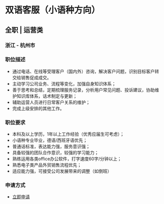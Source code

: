 
# 双语客服（小语种方向）
## 全职  |  运营类
### 浙江 - 杭州市

### 职位描述
- 通过电话、在线等受理客户（国内外）咨询，解决客户问题，识别目标客户转交给销售促成成交。
- 主动学习公司业务、流程等变化，加强自身知识体系；
- 善于思考和总结，定期梳理服务记录，分析用户常见问题、投诉建议，协助维护知识库体系，话术制定与更新；
- 辅助运营人员进行日常客户关系的维护；
- 完成上级安排的其他工作。
### 职位要求
- 本科及以上学历，1年以上工作经验（优秀应届生可考虑）；
- 小语种专业毕业，德语/西班牙语优先；
- 普通话标准，表达能力强，服务意识强；
- 具备较强的团队合作意识，较强的学习能力；
- 熟练运用各类office办公软件，打字速度60字/分钟以上；
- 熟悉电子类产品外贸销售流程优先；
- 适应能力强，可接受公司发展带来的调整（如倒班）
### 申请方式
- <a href="mailto:hr@tuya.com?subject=求职简历-双语客服（小语种方向）-来自GitHub">立即申请</a>
